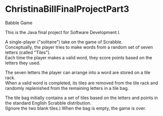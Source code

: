 # ChristinaBillFinalProjectPart3
Babble Game

This is the Java final project for Software Development I.  

A single-player ("solitaire") take on the game of Scrabble.  
Conceptually, the player tries to make words from a random set of seven letters (called "Tiles").  
Each time the player makes a valid word, they score points based on the letters they used.

The seven letters the player can arrange into a word are stored on a tile rack.  
When a valid word is completed, its tiles are removed from the tile rack and randomly replenished from the remaining letters in a tile bag.

The tile bag initially contains a set of tiles based on the letters and points in the standard English Scrabble distribution.  
(Ignore the two blank tiles.) When the bag is empty, the game is over.
